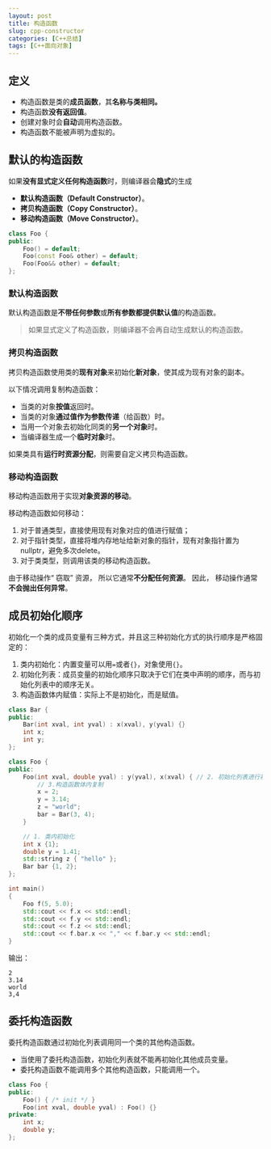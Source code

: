 ```yaml
---
layout: post
title: 构造函数
slug: cpp-constructor
categories: [C++总结]
tags: [C++面向对象]
---
```


## 定义

+   构造函数是类的**成员函数**，其**名称与类相同。**
+   构造函数**没有返回值**。
+   创建对象时会**自动**调用构造函数。
+   构造函数不能被声明为虚拟的。



## 默认的构造函数

如果**没有显式定义任何构造函数**时，则编译器会**隐式**的生成

+   **默认构造函数（Default Constructor）**。
+   **拷贝构造函数（Copy Constructor）**。
+   **移动构造函数（Move Constructor）**。

```cpp
class Foo {
public:
    Foo() = default;
    Foo(const Foo& other) = default;
    Foo(Foo&& other) = default;
};
```

### 默认构造函数

默认构造函数是**不带任何参数**或**所有参数都提供默认值**的构造函数。

> 如果显式定义了构造函数，则编译器不会再自动生成默认的构造函数。

### 拷贝构造函数

拷贝构造函数使用类的**现有对象**来初始化**新对象**，使其成为现有对象的副本。

以下情况调用复制构造函数：

+   当类的对象**按值**返回时。
+   当类的对象**通过值作为参数传递**（给函数）时。
+   当用一个对象去初始化同类的**另一个对象**时。
+   当编译器生成一个**临时对象**时。

如果类具有**运行时资源分配**，则需要自定义拷贝构造函数。

### 移动构造函数

移动构造函数用于实现**对象资源的移动**。

移动构造函数如何移动：

1.   对于普通类型，直接使用现有对象对应的值进行赋值；
1.   对于指针类型，直接将堆内存地址给新对象的指针，现有对象指针置为nullptr，避免多次delete。
1.   对于类类型，则调用该类的移动构造函数。

由于移动操作“ 窃取” 资源， 所以它通常**不分配任何资源**。 因此， 移动操作通常**不会抛出任何异常**。

## 成员初始化顺序

初始化一个类的成员变量有三种方式，并且这三种初始化方式的执行顺序是严格固定的：
1. 类内初始化：内置变量可以用`=`或者`{}`，对象使用`{}`。
2. 初始化列表：成员变量的初始化顺序只取决于它们在类中声明的顺序，而与初始化列表中的顺序无关。
3. 构造函数体内赋值：实际上不是初始化，而是赋值。

```cpp
class Bar {
public:
    Bar(int xval, int yval) : x(xval), y(yval) {}
    int x;
    int y;
};

class Foo {
public:
    Foo(int xval, double yval) : y(yval), x(xval) { // 2. 初始化列表进行初始化
        // 3.构造函数体内复制
        x = 2;
        y = 3.14;
        z = "world";
        bar = Bar(3, 4);
    }

    // 1. 类内初始化
    int x {1};
    double y = 1.41;
    std::string z { "hello" };
    Bar bar {1, 2};
};

int main()
{
    Foo f(5, 5.0);
    std::cout << f.x << std::endl;
    std::cout << f.y << std::endl;
    std::cout << f.z << std::endl;
    std::cout << f.bar.x << "," << f.bar.y << std::endl;
}
```
输出：
```
2
3.14
world
3,4
```

## 委托构造函数
委托构造函数通过初始化列表调用同一个类的其他构造函数。
+ 当使用了委托构造函数，初始化列表就不能再初始化其他成员变量。
+ 委托构造函数不能调用多个其他构造函数，只能调用一个。

```cpp
class Foo {
public:
    Foo() { /* init */ }
    Foo(int xval, double yval) : Foo() {}
private:
    int x;
    double y;
};
```

